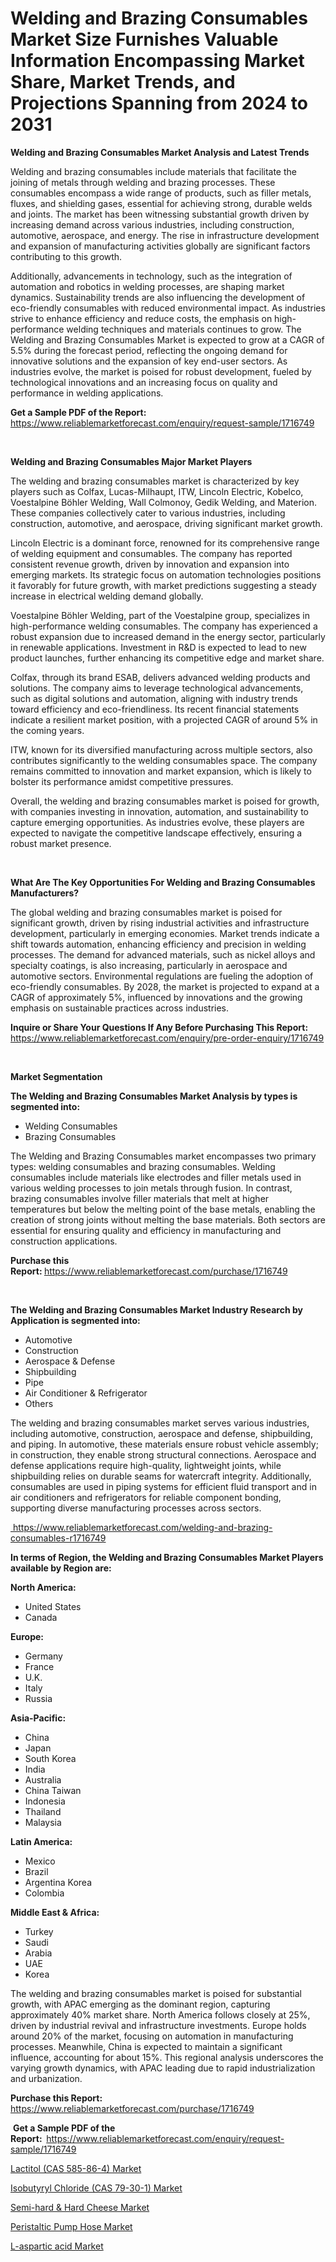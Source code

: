 <p><h1>Welding and Brazing Consumables Market Size Furnishes Valuable Information Encompassing Market Share, Market Trends, and Projections Spanning from 2024 to 2031</h1></p><p><strong>Welding and Brazing Consumables Market Analysis and Latest Trends</strong></p>
<p><p>Welding and brazing consumables include materials that facilitate the joining of metals through welding and brazing processes. These consumables encompass a wide range of products, such as filler metals, fluxes, and shielding gases, essential for achieving strong, durable welds and joints. The market has been witnessing substantial growth driven by increasing demand across various industries, including construction, automotive, aerospace, and energy. The rise in infrastructure development and expansion of manufacturing activities globally are significant factors contributing to this growth.</p><p>Additionally, advancements in technology, such as the integration of automation and robotics in welding processes, are shaping market dynamics. Sustainability trends are also influencing the development of eco-friendly consumables with reduced environmental impact. As industries strive to enhance efficiency and reduce costs, the emphasis on high-performance welding techniques and materials continues to grow. The Welding and Brazing Consumables Market is expected to grow at a CAGR of 5.5% during the forecast period, reflecting the ongoing demand for innovative solutions and the expansion of key end-user sectors. As industries evolve, the market is poised for robust development, fueled by technological innovations and an increasing focus on quality and performance in welding applications.</p></p>
<p><strong>Get a Sample PDF of the Report:&nbsp;</strong> <a href="https://www.reliablemarketforecast.com/enquiry/request-sample/1716749?utm_campaign=1108&utm_medium=2&utm_source=Github&utm_content=ia&utm_term=10102024&utm_id=welding-and-brazing-consumables">https://www.reliablemarketforecast.com/enquiry/request-sample/1716749</a></p>
<p>&nbsp;</p>
<p><strong>Welding and Brazing Consumables Major Market Players</strong></p>
<p><p>The welding and brazing consumables market is characterized by key players such as Colfax, Lucas-Milhaupt, ITW, Lincoln Electric, Kobelco, Voestalpine Böhler Welding, Wall Colmonoy, Gedik Welding, and Materion. These companies collectively cater to various industries, including construction, automotive, and aerospace, driving significant market growth.</p><p>Lincoln Electric is a dominant force, renowned for its comprehensive range of welding equipment and consumables. The company has reported consistent revenue growth, driven by innovation and expansion into emerging markets. Its strategic focus on automation technologies positions it favorably for future growth, with market predictions suggesting a steady increase in electrical welding demand globally.</p><p>Voestalpine Böhler Welding, part of the Voestalpine group, specializes in high-performance welding consumables. The company has experienced a robust expansion due to increased demand in the energy sector, particularly in renewable applications. Investment in R&D is expected to lead to new product launches, further enhancing its competitive edge and market share.</p><p>Colfax, through its brand ESAB, delivers advanced welding products and solutions. The company aims to leverage technological advancements, such as digital solutions and automation, aligning with industry trends toward efficiency and eco-friendliness. Its recent financial statements indicate a resilient market position, with a projected CAGR of around 5% in the coming years.</p><p>ITW, known for its diversified manufacturing across multiple sectors, also contributes significantly to the welding consumables space. The company remains committed to innovation and market expansion, which is likely to bolster its performance amidst competitive pressures.</p><p>Overall, the welding and brazing consumables market is poised for growth, with companies investing in innovation, automation, and sustainability to capture emerging opportunities. As industries evolve, these players are expected to navigate the competitive landscape effectively, ensuring a robust market presence.</p></p>
<p>&nbsp;</p>
<p><strong>What Are The Key Opportunities For Welding and Brazing Consumables Manufacturers?</strong></p>
<p><p>The global welding and brazing consumables market is poised for significant growth, driven by rising industrial activities and infrastructure development, particularly in emerging economies. Market trends indicate a shift towards automation, enhancing efficiency and precision in welding processes. The demand for advanced materials, such as nickel alloys and specialty coatings, is also increasing, particularly in aerospace and automotive sectors. Environmental regulations are fueling the adoption of eco-friendly consumables. By 2028, the market is projected to expand at a CAGR of approximately 5%, influenced by innovations and the growing emphasis on sustainable practices across industries.</p></p>
<p><strong>Inquire or Share Your Questions If Any Before Purchasing This Report:</strong> <a href="https://www.reliablemarketforecast.com/enquiry/pre-order-enquiry/1716749?utm_campaign=1108&utm_medium=2&utm_source=Github&utm_content=ia&utm_term=10102024&utm_id=welding-and-brazing-consumables">https://www.reliablemarketforecast.com/enquiry/pre-order-enquiry/1716749</a></p>
<p>&nbsp;</p>
<p><strong>Market Segmentation</strong></p>
<p><strong>The Welding and Brazing Consumables Market Analysis by types is segmented into:</strong></p>
<p><ul><li>Welding Consumables</li><li>Brazing Consumables</li></ul></p>
<p><p>The Welding and Brazing Consumables market encompasses two primary types: welding consumables and brazing consumables. Welding consumables include materials like electrodes and filler metals used in various welding processes to join metals through fusion. In contrast, brazing consumables involve filler materials that melt at higher temperatures but below the melting point of the base metals, enabling the creation of strong joints without melting the base materials. Both sectors are essential for ensuring quality and efficiency in manufacturing and construction applications.</p></p>
<p><strong>Purchase this Report:&nbsp;</strong><a href="https://www.reliablemarketforecast.com/purchase/1716749?utm_campaign=1108&utm_medium=2&utm_source=Github&utm_content=ia&utm_term=10102024&utm_id=welding-and-brazing-consumables">https://www.reliablemarketforecast.com/purchase/1716749</a></p>
<p>&nbsp;</p>
<p><strong>The Welding and Brazing Consumables Market Industry Research by Application is segmented into:</strong></p>
<p><ul><li>Automotive</li><li>Construction</li><li>Aerospace & Defense</li><li>Shipbuilding</li><li>Pipe</li><li>Air Conditioner & Refrigerator</li><li>Others</li></ul></p>
<p><p>The welding and brazing consumables market serves various industries, including automotive, construction, aerospace and defense, shipbuilding, and piping. In automotive, these materials ensure robust vehicle assembly; in construction, they enable strong structural connections. Aerospace and defense applications require high-quality, lightweight joints, while shipbuilding relies on durable seams for watercraft integrity. Additionally, consumables are used in piping systems for efficient fluid transport and in air conditioners and refrigerators for reliable component bonding, supporting diverse manufacturing processes across sectors.</p></p>
<p><a href="https://www.reliablemarketforecast.com/welding-and-brazing-consumables-r1716749?utm_campaign=1108&utm_medium=2&utm_source=Github&utm_content=ia&utm_term=10102024&utm_id=welding-and-brazing-consumables">&nbsp;https://www.reliablemarketforecast.com/welding-and-brazing-consumables-r1716749</a></p>
<p><strong>In terms of Region, the Welding and Brazing Consumables Market Players available by Region are:</strong></p>
<p>
    <p> <strong> North America: </strong>
        <ul>
            <li>United States</li>
            <li>Canada</li>
        </ul>
        </p> 
    <p> <strong> Europe: </strong>
        <ul>
            <li>Germany</li>
            <li>France</li>
            <li>U.K.</li>
            <li>Italy</li>
            <li>Russia</li>
        </ul>
        </p> 
    <p> <strong> Asia-Pacific: </strong>
        <ul>
            <li>China</li>
            <li>Japan</li>
            <li>South Korea</li>
            <li>India</li>
            <li>Australia</li>
            <li>China Taiwan</li>
            <li>Indonesia</li>
            <li>Thailand</li>
            <li>Malaysia</li>
        </ul>
        </p> 
    <p> <strong> Latin America: </strong>
        <ul>
            <li>Mexico</li>
            <li>Brazil</li>
            <li>Argentina Korea</li>
            <li>Colombia</li>
        </ul>
        </p> 
    <p> <strong> Middle East & Africa: </strong>
        <ul>
            <li>Turkey</li>
            <li>Saudi</li>
            <li>Arabia</li>
            <li>UAE</li>
            <li>Korea</li>
        </ul>
    </p>
    </p>
<p><p>The welding and brazing consumables market is poised for substantial growth, with APAC emerging as the dominant region, capturing approximately 40% market share. North America follows closely at 25%, driven by industrial revival and infrastructure investments. Europe holds around 20% of the market, focusing on automation in manufacturing processes. Meanwhile, China is expected to maintain a significant influence, accounting for about 15%. This regional analysis underscores the varying growth dynamics, with APAC leading due to rapid industrialization and urbanization.</p></p>
<p><strong>Purchase this Report: </strong><a href="https://www.reliablemarketforecast.com/purchase/1716749?utm_campaign=1108&utm_medium=2&utm_source=Github&utm_content=ia&utm_term=10102024&utm_id=welding-and-brazing-consumables">https://www.reliablemarketforecast.com/purchase/1716749</a></p>
<p>&nbsp;<strong>Get a Sample PDF of the Report:&nbsp;&nbsp;</strong><a href="https://www.reliablemarketforecast.com/enquiry/request-sample/1716749?utm_campaign=1108&utm_medium=2&utm_source=Github&utm_content=ia&utm_term=10102024&utm_id=welding-and-brazing-consumables">https://www.reliablemarketforecast.com/enquiry/request-sample/1716749</a></p>
<p><strong></strong></p>
<p><p><a href="https://www.linkedin.com/pulse/regional-adaptations-global-lactitol-cas-585-86-4-market-yavxe?utm_campaign=1108&utm_medium=2&utm_source=Github&utm_content=ia&utm_term=10102024&utm_id=welding-and-brazing-consumables">Lactitol (CAS 585-86-4) Market</a></p><p><a href="https://www.linkedin.com/pulse/isobutyryl-chloride-cas-79-30-1-market-report-product-type-ocqrf?utm_campaign=1108&utm_medium=2&utm_source=Github&utm_content=ia&utm_term=10102024&utm_id=welding-and-brazing-consumables">Isobutyryl Chloride (CAS 79-30-1) Market</a></p><p><a href="https://issuu.com/reportprime-2/docs/semi-hard-hard-cheese-market-size-2_7b3dd98c819ccc?utm_campaign=1108&utm_medium=2&utm_source=Github&utm_content=ia&utm_term=10102024&utm_id=welding-and-brazing-consumables">Semi-hard & Hard Cheese Market</a></p><p><a href="https://github.com/liz10hnbracht/Market-Research-Report-List-1/blob/main/peristaltic-pump-hose-market.md?utm_campaign=1108&utm_medium=2&utm_source=Github&utm_content=ia&utm_term=10102024&utm_id=welding-and-brazing-consumables">Peristaltic Pump Hose Market</a></p><p><a href="https://issuu.com/reportprime-2/docs/l-aspartic-acid-market-size-2030.pp_143cd236b01ef2?utm_campaign=1108&utm_medium=2&utm_source=Github&utm_content=ia&utm_term=10102024&utm_id=welding-and-brazing-consumables">L-aspartic acid Market</a></p></p>